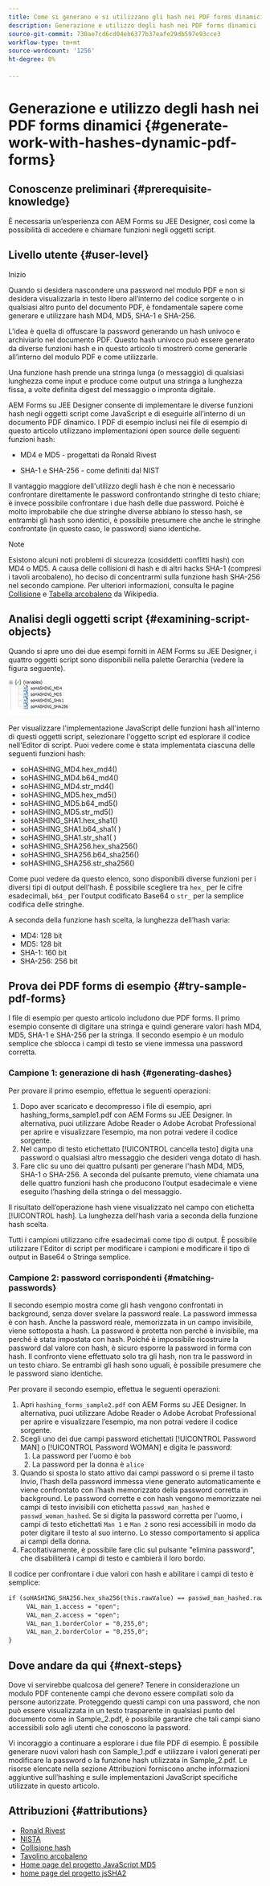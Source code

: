 ```yaml
---
title: Come si generano e si utilizzano gli hash nei PDF forms dinamici?
description: Generazione e utilizzo degli hash nei PDF forms dinamici
source-git-commit: 730ae7cd6cd04eb6377b37eafe29db597e93cce3
workflow-type: tm+mt
source-wordcount: '1256'
ht-degree: 0%

---
```


# Generazione e utilizzo degli hash nei PDF forms dinamici {#generate-work-with-hashes-dynamic-pdf-forms}


## Conoscenze preliminari {#prerequisite-knowledge}

È necessaria un’esperienza con AEM Forms su JEE Designer, così come la possibilità di accedere e chiamare funzioni negli oggetti script.

## Livello utente {#user-level}

Inizio

Quando si desidera nascondere una password nel modulo PDF e non si desidera visualizzarla in testo libero all’interno del codice sorgente o in qualsiasi altro punto del documento PDF, è fondamentale sapere come generare e utilizzare hash MD4, MD5, SHA-1 e SHA-256.

L’idea è quella di offuscare la password generando un hash univoco e archiviarlo nel documento PDF. Questo hash univoco può essere generato da diverse funzioni hash e in questo articolo ti mostrerò come generarle all’interno del modulo PDF e come utilizzarle.

Una funzione hash prende una stringa lunga (o messaggio) di qualsiasi lunghezza come input e produce come output una stringa a lunghezza fissa, a volte definita digest del messaggio o impronta digitale.

AEM Forms su JEE Designer consente di implementare le diverse funzioni hash negli oggetti script come JavaScript e di eseguirle all’interno di un documento PDF dinamico. I PDF di esempio inclusi nei file di esempio di questo articolo utilizzano implementazioni open source delle seguenti funzioni hash:

* MD4 e MD5 - progettati da Ronald Rivest

* SHA-1 e SHA-256 - come definiti dal NIST

Il vantaggio maggiore dell&#39;utilizzo degli hash è che non è necessario confrontare direttamente le password confrontando stringhe di testo chiare; è invece possibile confrontare i due hash delle due password. Poiché è molto improbabile che due stringhe diverse abbiano lo stesso hash, se entrambi gli hash sono identici, è possibile presumere che anche le stringhe confrontate (in questo caso, le password) siano identiche.

>[!NOTE]
>
>Esistono alcuni noti problemi di sicurezza (cosiddetti conflitti hash) con MD4 o MD5. A causa delle collisioni di hash e di altri hacks SHA-1 (compresi i tavoli arcobaleno), ho deciso di concentrarmi sulla funzione hash SHA-256 nel secondo campione.  Per ulteriori informazioni, consulta le pagine [Collisione](https://en.wikipedia.org/wiki/Hash_collision) e [Tabella arcobaleno](https://en.wikipedia.org/wiki/Rainbow_table) da Wikipedia.

## Analisi degli oggetti script {#examining-script-objects}

Quando si apre uno dei due esempi forniti in AEM Forms su JEE Designer, i quattro oggetti script sono disponibili nella palette Gerarchia (vedere la figura seguente).

![Variabili](assets/variables.jpg)

Per visualizzare l&#39;implementazione JavaScript delle funzioni hash all&#39;interno di questi oggetti script, selezionare l&#39;oggetto script ed esplorare il codice nell&#39;Editor di script.  Puoi vedere come è stata implementata ciascuna delle seguenti funzioni hash:

* soHASHING_MD4.hex_md4()
* soHASHING_MD4.b64_md4()
* soHASHING_MD4.str_md4()
* soHASHING_MD5.hex_md5()
* soHASHING_MD5.b64_md5()
* soHASHING_MD5.str_md5()
* soHASHING_SHA1.hex_sha1()
* soHASHING_SHA1.b64_sha1( )
* soHASHING_SHA1.str_sha1( )
* soHASHING_SHA256.hex_sha256()
* soHASHING_SHA256.b64_sha256()
* soHASHING_SHA256.str_sha256()

Come puoi vedere da questo elenco, sono disponibili diverse funzioni per i diversi tipi di output dell’hash. È possibile scegliere tra `hex_` per le cifre esadecimali, `b64_` per l&#39;output codificato Base64 o `str_` per la semplice codifica delle stringhe.

A seconda della funzione hash scelta, la lunghezza dell’hash varia:

* MD4: 128 bit
* MD5: 128 bit
* SHA-1: 160 bit
* SHA-256: 256 bit

## Prova dei PDF forms di esempio {#try-sample-pdf-forms}

I file di esempio per questo articolo includono due PDF forms. Il primo esempio consente di digitare una stringa e quindi generare valori hash MD4, MD5, SHA-1 e SHA-256 per la stringa.  Il secondo esempio è un modulo semplice che sblocca i campi di testo se viene immessa una password corretta.

### Campione 1:  generazione di hash {#generating-dashes}

Per provare il primo esempio, effettua le seguenti operazioni:

1. Dopo aver scaricato e decompresso i file di esempio, apri hashing_forms_sample1.pdf con AEM Forms su JEE Designer. In alternativa, puoi utilizzare Adobe Reader o Adobe Acrobat Professional per aprire e visualizzare l’esempio, ma non potrai vedere il codice sorgente.
1. Nel campo di testo etichettato [!UICONTROL cancella testo] digita una password o qualsiasi altro messaggio che desideri venga dotato di hash.
1. Fare clic su uno dei quattro pulsanti per generare l&#39;hash MD4, MD5, SHA-1 o SHA-256. A seconda del pulsante premuto, viene chiamata una delle quattro funzioni hash che producono l’output esadecimale e viene eseguito l’hashing della stringa o del messaggio.

Il risultato dell’operazione hash viene visualizzato nel campo con etichetta [!UICONTROL hash]. La lunghezza dell’hash varia a seconda della funzione hash scelta.

Tutti i campioni utilizzano cifre esadecimali come tipo di output. È possibile utilizzare l&#39;Editor di script per modificare i campioni e modificare il tipo di output in Base64 o Stringa semplice.

### Campione 2:  password corrispondenti {#matching-passwords}

Il secondo esempio mostra come gli hash vengono confrontati in background, senza dover svelare la password reale. La password immessa è con hash. Anche la password reale, memorizzata in un campo invisibile, viene sottoposta a hash. La password è protetta non perché è invisibile, ma perché è stata impostata con hash. Poiché è impossibile ricostruire la password dal valore con hash, è sicuro esporre la password in forma con hash. Il confronto viene effettuato solo tra gli hash, non tra le password in un testo chiaro. Se entrambi gli hash sono uguali, è possibile presumere che le password siano identiche.

Per provare il secondo esempio, effettua le seguenti operazioni:

1. Apri `hashing_forms_sample2.pdf` con AEM Forms su JEE Designer. In alternativa, puoi utilizzare Adobe Reader o Adobe Acrobat Professional per aprire e visualizzare l’esempio, ma non potrai vedere il codice sorgente.
1. Scegli uno dei due campi password etichettati [!UICONTROL Password MAN] o [!UICONTROL Password WOMAN] e digita le password:
   1. La password per l&#39;uomo è `bob`
   1. La password per la donna è `alice`
1. Quando si sposta lo stato attivo dai campi password o si preme il tasto Invio, l’hash della password immessa viene generato automaticamente e viene confrontato con l’hash memorizzato della password corretta in background. Le password corrette e con hash vengono memorizzate nei campi di testo invisibili con etichetta `passwd_man_hashed` e `passwd_woman_hashed`. Se si digita la password corretta per l&#39;uomo, i campi di testo etichettati `Man 1` e `Man 2` sono resi accessibili in modo da poter digitare il testo al suo interno. Lo stesso comportamento si applica ai campi della donna.
1. Facoltativamente, è possibile fare clic sul pulsante &quot;elimina password&quot;, che disabiliterà i campi di testo e cambierà il loro bordo.

Il codice per confrontare i due valori con hash e abilitare i campi di testo è semplice:

```xml
if (soHASHING_SHA256.hex_sha256(this.rawValue) == passwd_man_hashed.rawValue){
     VAL_man_1.access = "open";
     VAL_man_2.access = "open";
     VAL_man_1.borderColor = "0,255,0";
     VAL_man_2.borderColor = "0,255,0";
}
```

## Dove andare da qui {#next-steps}

Dove vi servirebbe qualcosa del genere? Tenere in considerazione un modulo PDF contenente campi che devono essere compilati solo da persone autorizzate. Proteggendo questi campi con una password, che non può essere visualizzata in un testo trasparente in qualsiasi punto del documento come in Sample_2.pdf, è possibile garantire che tali campi siano accessibili solo agli utenti che conoscono la password.

Vi incoraggio a continuare a esplorare i due file PDF di esempio.  È possibile generare nuovi valori hash con Sample_1.pdf e utilizzare i valori generati per modificare la password o la funzione hash utilizzata in Sample_2.pdf.  Le risorse elencate nella sezione Attribuzioni forniscono anche informazioni aggiuntive sull’hashing e sulle implementazioni JavaScript specifiche utilizzate in questo articolo.

## Attribuzioni {#attributions}

* [Ronald Rivest](https://en.wikipedia.org/wiki/Ron_Rivest)
* [NISTA](https://csrc.nist.gov/projects/cryptographic-standards-and-guidelines)
* [Collisione hash](https://en.wikipedia.org/wiki/Hash_collision)
* [Tavolino arcobaleno](https://en.wikipedia.org/wiki/Rainbow_table)
* [Home page del progetto JavaScript MD5](http://pajhome.org.uk/crypt/md5/)
* [home page del progetto jsSHA2](https://anmar.eu.org/projects/jssha2/)


